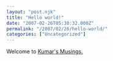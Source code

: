 ```yaml
---
layout: "post.njk"
title: "Hello world!"
date: "2007-02-26T05:30:32.000Z"
permalink: "/2007/02/26/hello-world/"
categories: ["Uncategorized"]
---
```


Welcome to <a href="http://wordpress.com/">Kumar's Musings.
</a>
